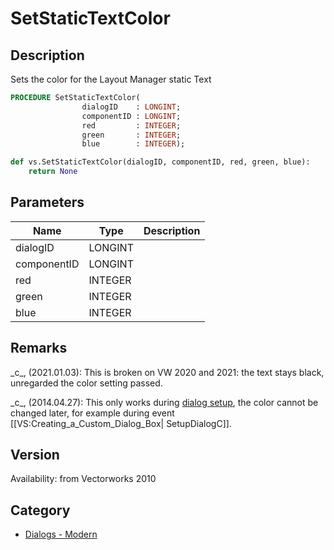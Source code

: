# SetStaticTextColor

## Description
Sets the color for the Layout Manager static Text

```pascal
PROCEDURE SetStaticTextColor(
				dialogID    : LONGINT;
				componentID : LONGINT;
				red         : INTEGER;
				green       : INTEGER;
				blue        : INTEGER);
```

```python
def vs.SetStaticTextColor(dialogID, componentID, red, green, blue):
    return None
```

## Parameters
|Name|Type|Description|
|---|---|---|
|dialogID|LONGINT|   |
|componentID|LONGINT|   |
|red|INTEGER|   |
|green|INTEGER|   |
|blue|INTEGER|   |

## Remarks
\_c\_, (2021.01.03): This is broken on VW 2020 and 2021: the text stays black, unregarded the color setting passed.

\_c\_, (2014.04.27):  This only works during [ dialog setup](CreateResizableLayout.md), the color cannot be changed later, for example during event [[VS:Creating_a_Custom_Dialog_Box| SetupDialogC]].

## Version
Availability: from Vectorworks 2010

## Category
* [Dialogs - Modern](../Categories/Dialogs%20-%20Modern.md)
